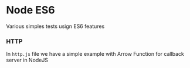# Node ES6

Various simples tests usign ES6 features


### HTTP 

In `http.js` file we have a simple example with Arrow Function for callback server in NodeJS 